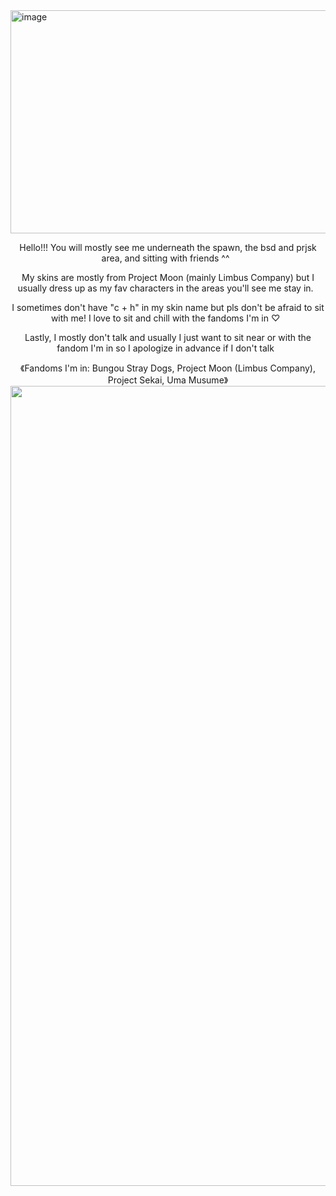 <img width="698" height="357" alt="image" src="https://github.com/user-attachments/assets/0a2518c1-14ae-4e59-85f1-5ab9e3088668" />
<p align="center"> Hello!!! You will mostly see me underneath the spawn, the bsd and prjsk area, and sitting with friends ^^
&nbsp;
<p align="center"> My skins are mostly from Project Moon (mainly Limbus Company) but I usually dress up as my fav characters in the areas you'll see me stay in.
&nbsp;
<p align="center"> I sometimes don't have "c + h" in my skin name but pls don't be afraid to sit with me! I love to sit and chill with the fandoms I'm in ♡
&nbsp;
<p align="center"> Lastly, I mostly don't talk and usually I just want to sit near or with the fandom I'm in so I apologize in advance if I don't talk 
&nbsp;
<p align="center"> 《Fandoms I'm in: Bungou Stray Dogs, Project Moon (Limbus Company), Project Sekai, Uma Musume》
<img width="1280" height="1280" alt="image" src="https://github.com/user-attachments/assets/e97f19be-8b39-4fbe-8a8f-529b8366346d" />
